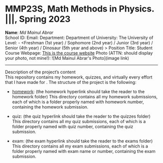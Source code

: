 # MMP23S, Math Methods in Physics. |||, Spring 2023

**Name**: *Md Mainul Abrar*<br>
School ID: <your ID>
Email: <your email>
Department: Department of <your department>
University: The University of <your university>
Level: <undergraduate or graduate> - <Freshman (1st year) / Sophomore (2nd year) / Junior (3rd year) / Senior (4th year) / Dinosaur (5th year and above) >
Position Title: Student
Course Webpage: [This is the course website](https://www.cdslab.org)
Photo (ATTN: should display your photo, not mine!):
![Md Mainul Abrar's Photo](image link)

---

Description of the project’s content  
This repository contains my homework, quizzes, and virtually every effort that I have made for <course name>. The structure of the project is the following:

-   [homework](./hw): (the homework hyperlink should take the reader to the homework folder)
This directory contains all my homework submissions, each of which is a folder properly named with homework number, containing the homework submission.

-   quiz: (the quiz hyperlink should take the reader to the quizzes folder)
This directory contains all my quiz submissions, each of which is a folder properly named with quiz number, containing the quiz submission.

-   exam: (the exam hyperlink should take the reader to the exams folder)
This directory contains all my exam submissions, each of which is a folder properly named with exam name or number, containing the exam submission.
